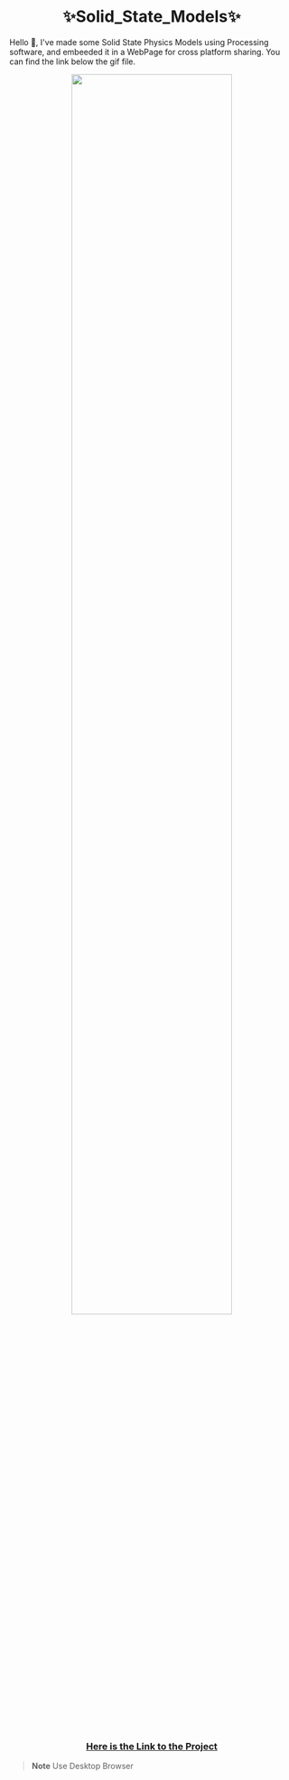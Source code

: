 <h1 align="center">✨Solid_State_Models✨</h1>

<p>
  Hello 👋, I've made some Solid State Physics Models using Processing software, and embeeded it in a WebPage for cross platform sharing. You can find the link below the gif file.
</p>

<div align="center">
  <img align="center" src="https://github.com/vyasmokalzz/Solid_State.github.io/assets/102199618/d9bdc8fe-f150-4701-982a-968d3dcc1591" width="75%">
  <h3><a href="https://vyasmokalzz.github.io/Solid_State_Models.github.io/"  target="_blank">Here is the Link to the Project</a></h3>
</div>

> **Note**
Use Desktop Browser
